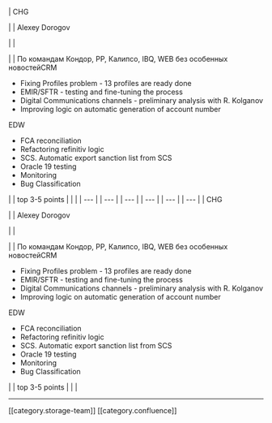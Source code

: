 





| CHG

 | 
| Alexey Dorogov

 | 
|    

 | 
| По командам Кондор, РР, Калипсо, IBQ, WEB без особенных новостейCRM<ul><li>Fixing Profiles problem - 13 profiles are ready done</li><li>EMIR/SFTR - testing and fine-tuning the process</li><li>Digital Communications channels - preliminary analysis with R. Kolganov</li><li>Improving logic on automatic generation of account number</li></ul>EDW<ul><li>FCA reconciliation</li><li>Refactoring refinitiv logic</li><li>SCS. Automatic export sanction list from SCS</li><li>Oracle 19 testing</li><li>Monitoring</li><li>Bug Classification</li></ul> | 
| top 3-5 points | 
|  | 
|  --- | 
|  --- | 
|  --- | 
|  --- | 
|  --- | 
|  --- | 
| CHG

 | 
| Alexey Dorogov

 | 
|    

 | 
| По командам Кондор, РР, Калипсо, IBQ, WEB без особенных новостейCRM<ul><li>Fixing Profiles problem - 13 profiles are ready done</li><li>EMIR/SFTR - testing and fine-tuning the process</li><li>Digital Communications channels - preliminary analysis with R. Kolganov</li><li>Improving logic on automatic generation of account number</li></ul>EDW<ul><li>FCA reconciliation</li><li>Refactoring refinitiv logic</li><li>SCS. Automatic export sanction list from SCS</li><li>Oracle 19 testing</li><li>Monitoring</li><li>Bug Classification</li></ul> | 
| top 3-5 points | 
|  | 







*****

[[category.storage-team]] 
[[category.confluence]] 
